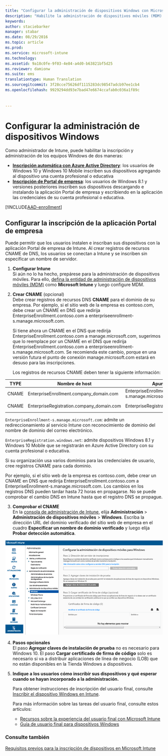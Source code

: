 ```yaml
---
title: "Configurar la administración de dispositivos Windows con Microsoft Intune | Microsoft Intune"
description: "Habilite la administración de dispositivos móviles (MDM) para PC con Windows, incluidos dispositivos Windows 10 con Microsoft Intune."
keywords: 
author: staciebarker
manager: stabar
ms.date: 08/29/2016
ms.topic: article
ms.prod: 
ms.service: microsoft-intune
ms.technology: 
ms.assetid: 9a18c0fe-9f03-4e84-a4d0-b63821bf5d25
ms.reviewer: damionw
ms.suite: ems
translationtype: Human Translation
ms.sourcegitcommit: 3f28cce75626df1115283dc98547adcb97ee1cb4
ms.openlocfilehash: 9929294dd93e7bad47e6674ccafab0c036a1f89c


---
```


# <a name="set-up-windows-device-management"></a>Configurar la administración de dispositivos Windows

Como administrador de Intune, puede habilitar la inscripción y administración de los equipos Windows de dos maneras:

- **[Inscripción automática con Azure Active Directory](#azure-active-directory-enrollment)**: los usuarios de Windows 10 y Windows 10 Mobile inscriben sus dispositivos agregando al dispositivo una cuenta profesional o educativa
- **[Inscripción de Portal de empresa](#company-portal-app-enrollment)**: los usuarios de Windows 8.1 y versiones posteriores inscriben sus dispositivos descargando e instalando la aplicación Portal de empresa y escribiendo en la aplicación las credenciales de su cuenta profesional o educativa.

[!INCLUDE[AAD-enrollment](../includes/win10-automatic-enrollment-aad.md)]

## <a name="set-up-company-portal-app-enrollment"></a>Configurar la inscripción de la aplicación Portal de empresa
Puede permitir que los usuarios instalen e inscriban sus dispositivos con la aplicación Portal de empresa de Intune. Al crear registros de recursos CNAME de DNS, los usuarios se conectan a Intune y se inscriben sin especificar un nombre de servidor.

1. **Configurar Intune**<br>
Si aún no lo ha hecho, prepárese para la administración de dispositivos móviles. Para ello, [defina la entidad de administración de dispositivos móviles (MDM)](prerequisites-for-enrollment.md#set-mobile-device-management-authority) como **Microsoft Intune** y luego configure MDM.

2. **Crear CNAME** (opcional)<br>Debe crear registros de recursos DNS **CNAME** para el dominio de su empresa. Por ejemplo, si el sitio web de la empresa es contoso.com, debe crear un CNAME en DNS que redirija EnterpriseEnrollment.contoso.com a enterpriseenrollment-s.manage.microsoft.com.

    Si tiene ahora un CNAME en el DNS que redirija EnterpriseEnrollment.contoso.com a manage.microsoft.com, sugerimos que lo reemplace por un CNAME en el DNS que redirija EnterpriseEnrollment.contoso.com a enterpriseenrollment-s.manage.microsoft.com. Se recomienda este cambio, porque en una versión futura el punto de conexión manage.microsoft.com estará en desuso para las inscripciones.

    Los registros de recursos CNAME deben tener la siguiente información:

  |TYPE|Nombre de host|Apunta a|TTL|
  |--------|-------------|-------------|-------|
  |CNAME|EnterpriseEnrollment.company_domain.com|EnterpriseEnrollment-s.manage.microsoft.com |1 hora|
  |CNAME|EnterpriseRegistration.company_domain.com|EnterpriseRegistration.windows.net|1 hora|

  `EnterpriseEnrollment-s.manage.microsoft.com`: admite un redireccionamiento al servicio Intune con reconocimiento de dominio del nombre de dominio del correo electrónico.

  `EnterpriseRegistration.windows.net`: admite dispositivos Windows 8.1 y Windows 10 Mobile que se registrarán en Azure Active Directory con su cuenta profesional o educativa.

  Si su organización usa varios dominios para las credenciales de usuario, cree registros CNAME para cada dominio.

  Por ejemplo, si el sitio web de la empresa es contoso.com, debe crear un CNAME en DNS que redirija EnterpriseEnrollment.contoso.com a EnterpriseEnrollment-s.manage.microsoft.com. Los cambios en los registros DNS pueden tardar hasta 72 horas en propagarse. No se puede comprobar el cambio DNS en Intune hasta que el registro DNS se propague.

3.  **Comprobar el CNAME**<br>En la [consola de administración de Intune](http://manage.microsoft.com), elija **Administración** &gt; **Administración de dispositivos móviles** &gt; **Windows**. Escriba la dirección URL del dominio verificado del sitio web de empresa en el cuadro **Especificar un nombre de dominio verificado** y luego elija **Probar detección automática**.

  ![Cuadro de diálogo de administración de dispositivos Windows](../media/enroll-intune-winenr.png)

4.  **Pasos opcionales**<br>El paso **Agregar claves de instalación de prueba** no es necesario para Windows 10. El paso **Cargar certificado de firma de código** solo es necesario si va a distribuir aplicaciones de línea de negocio (LOB) que no están disponibles en la Tienda Windows a dispositivos.

6.  **Indique a los usuarios cómo inscribir sus dispositivos y qué esperar cuando se hayan incorporado a la administración.**

    Para obtener instrucciones de inscripción del usuario final, consulte [Inscribir el dispositivo Windows en Intune](../enduser/enroll-your-device-in-intune-windows.md).

    Para más información sobre las tareas del usuario final, consulte estos artículos:
      - [Recursos sobre la experiencia del usuario final con Microsoft Intune](what-to-tell-your-end-users-about-using-microsoft-intune.md)
      - [Guía de usuario final para dispositivos Windows](../enduser/using-your-windows-device-with-intune.md)

### <a name="see-also"></a>Consulte también
[Requisitos previos para la inscripción de dispositivos en Microsoft Intune](prerequisites-for-enrollment.md)



<!--HONumber=Nov16_HO3-->



